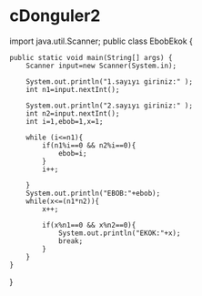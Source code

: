 # cDonguler2

import java.util.Scanner;
public class EbobEkok {

    public static void main(String[] args) {
        Scanner input=new Scanner(System.in);
       
        System.out.println("1.sayıyı giriniz:" );
        int n1=input.nextInt();
        
        System.out.println("2.sayıyı giriniz:" );
        int n2=input.nextInt();
        int i=1,ebob=1,x=1;
        
        while (i<=n1){
            if(n1%i==0 && n2%i==0){
                ebob=i;
            }
            i++;
            
        }
        System.out.println("EBOB:"+ebob);
        while(x<=(n1*n2)){
            x++;
            
            if(x%n1==0 && x%n2==0){
                System.out.println("EKOK:"+x);
                break;
            }
        }
    }
}
